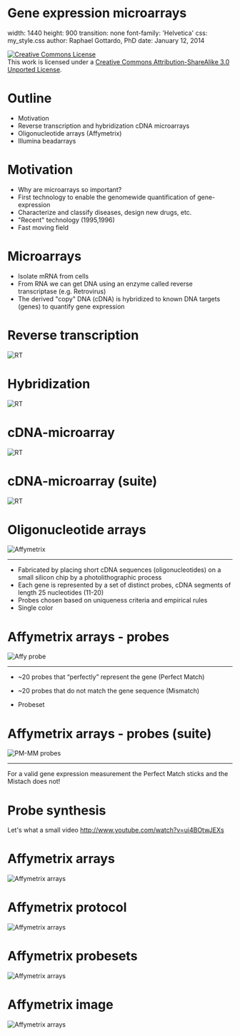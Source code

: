 Gene expression microarrays
========================================================
width: 1440
height: 900
transition: none
font-family: 'Helvetica'
css: my_style.css
author: Raphael Gottardo, PhD
date: January 12, 2014

<a rel="license" href="http://creativecommons.org/licenses/by-sa/3.0/deed.en_US"><img alt="Creative Commons License" style="border-width:0" src="http://i.creativecommons.org/l/by-sa/3.0/88x31.png" /></a><br /><tiny>This work is licensed under a <a rel="license" href="http://creativecommons.org/licenses/by-sa/3.0/deed.en_US">Creative Commons Attribution-ShareAlike 3.0 Unported License</tiny></a>.

Outline
=======

- Motivation
- Reverse transcription and hybridization cDNA microarrays
- Oligonucleotide arrays (Affymetrix)
- Illumina beadarrays

Motivation
==========

- Why are microarrays so important?
- First technology to enable the genomewide quantification of gene-expression
- Characterize and classify diseases, design new drugs, etc. 
- "Recent" technology (1995,1996) 
- Fast moving field

Microarrays
===========
- Isolate mRNA from cells
- From RNA we can get DNA using an enzyme called reverse transcriptase (e.g. Retrovirus)
- The derived "copy" DNA (cDNA) is hybridized to known DNA targets (genes) to quantify gene expression


Reverse transcription
=====================

![RT](images/RT.png)

Hybridization
==============

![RT](images/hybridization.png)

cDNA-microarray
===============

![RT](images/cDNA-microarrays.png)

cDNA-microarray (suite)
===============

![RT](images/microarray-image.png)

Oligonucleotide arrays
======================

![Affymetrix](http://www.genome.gov/dmd/previews/28633_large.jpg)

------

- Fabricated by placing short cDNA sequences (oligonucleotides) on a small silicon chip by a photolithographic process
- Each gene is represented by a set of distinct probes, cDNA segments of length 25 nucleotides (11-20)
- Probes chosen based on uniqueness criteria and empirical rules
- Single color

Affymetrix arrays - probes
=================

![Affy probe](images/Affy-probe.png)

-----------

- ~20 probes that “perfectly” represent the gene (Perfect Match)

- ~20 probes that do not match the gene sequence (Mismatch)

- Probeset

Affymetrix arrays - probes (suite)
=================

![PM-MM probes](images/PM-MM-probes.png)

-------------------

For a valid gene expression measurement
the Perfect Match sticks and the Mistach does not!

Probe synthesis
===============

Let's what a small video
http://www.youtube.com/watch?v=ui4BOtwJEXs

Affymetrix arrays
=================

![Affymetrix arrays](images/affymetrix-layout.png)

Affymetrix protocol
=================

![Affymetrix arrays](images/affymetrix-protocol.png)


Affymetrix probesets
====================

![Affymetrix arrays](images/probe-set.png)

Affymetrix image
====================

![Affymetrix arrays](images/affymetrix-image.png)



